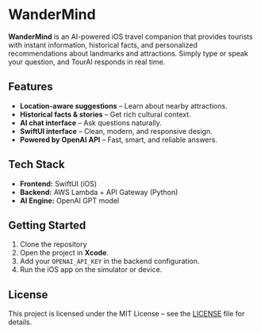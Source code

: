 # WanderMind

**WanderMind** is an AI-powered iOS travel companion that provides tourists with instant information, historical facts, and personalized recommendations about landmarks and attractions. Simply type or speak your question, and TourAI responds in real time.

## Features

* **Location-aware suggestions** – Learn about nearby attractions.
* **Historical facts & stories** – Get rich cultural context.
* **AI chat interface** – Ask questions naturally.
* **SwiftUI interface** – Clean, modern, and responsive design.
* **Powered by OpenAI API** – Fast, smart, and reliable answers.

## Tech Stack

* **Frontend:** SwiftUI (iOS)
* **Backend:** AWS Lambda + API Gateway (Python)
* **AI Engine:** OpenAI GPT model

## Getting Started

1. Clone the repository
2. Open the project in **Xcode**.
3. Add your `OPENAI_API_KEY` in the backend configuration.
4. Run the iOS app on the simulator or device.

## License

This project is licensed under the MIT License – see the [LICENSE](LICENSE) file for details.
